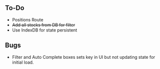 ## To-Do

- Positions Route
- ~~Add all stocks from DB for filter~~
- Use IndexDB for state persistent

## Bugs

- Filter and Auto Complete boxes sets key in UI but not updating state for initial load.
